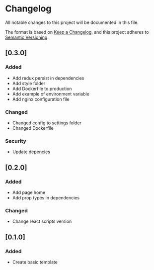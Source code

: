 # Changelog
All notable changes to this project will be documented in this file.

The format is based on [Keep a Changelog](https://keepachangelog.com/en/1.0.0/),
and this project adheres to [Semantic Versioning](https://semver.org/spec/v2.0.0.html).

## [0.3.0]
### Added
- Add redux persist in dependencies
- Add style folder
- Add Dockerfile to production
- Add example of environment variable
- Add nginx configuration file

### Changed
- Changed config to settings folder
- Changed Dockerfile

### Security
- Update depencies

## [0.2.0]
### Added
- Add page home
- Add prop types in dependencies

### Changed
- Change react scripts version

## [0.1.0]
### Added
- Create basic template
